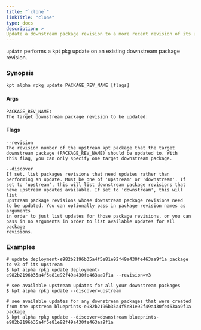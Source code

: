 ```yaml
---
title: "`clone`"
linkTitle: "clone"
type: docs
description: >
Update a downstream package revision to a more recent revision of its upstream package.
---
```


<!--mdtogo:Short
    Update a downstream package revision to a more recent revision of its upstream package.
-->

`update` performs a kpt pkg update on an existing downstream package revision.

### Synopsis

<!--mdtogo:Long-->

```
kpt alpha rpkg update PACKAGE_REV_NAME [flags]
```

#### Args

```
PACKAGE_REV_NAME:
The target downstream package revision to be updated.

```

#### Flags

```
--revision
The revision number of the upstream kpt package that the target
downstream package (PACKAGE_REV_NAME) should be updated to. With
this flag, you can only specify one target downstream package.

--discover
If set, list packages revisions that need updates rather than
performing an update. Must be one of 'upstream' or 'downstream'. If
set to 'upstream', this will list downstream package revisions that
have upstream updates available. If set to 'downstream', this will list
upstream package revisions whose downstream package revisions need
to be updated. You can optionally pass in package revision names as arguments
in order to just list updates for those package revisions, or you can
pass in no arguments in order to list available updates for all package
revisions.

```

<!--mdtogo-->

### Examples

<!--mdtogo:Examples-->

```shell
# update deployment-e982b2196b35a4f5e81e92f49a430fe463aa9f1a package to v3 of its upstream
$ kpt alpha rpkg update deployment-e982b2196b35a4f5e81e92f49a430fe463aa9f1a --revision=v3
```

```shell
# see available upstream updates for all your downstream packages
$ kpt alpha rpkg update --discover=upstream
```

```shell
# see available updates for any downstream packages that were created from the upstream blueprints-e982b2196b35a4f5e81e92f49a430fe463aa9f1a package
$ kpt alpha rpkg update --discover=downstream blueprints-e982b2196b35a4f5e81e92f49a430fe463aa9f1a
```

<!--mdtogo-->
